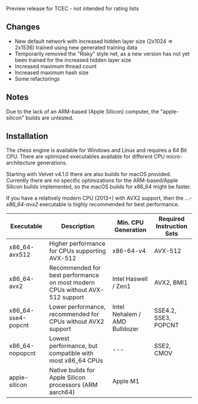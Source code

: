 Preview release for TCEC - not intended for rating lists

## Changes

- New default network with increased hidden layer size (2x1024 => 2x1536) trained using new generated training data
- Temporarily removed the "Risky" style net, as a new version has not yet been trained for the increased hidden layer size
- Increased maximum thread count
- Increased maximum hash size
- Some refactorings

## Notes

Due to the lack of an ARM-based (Apple Silicon) computer, the "apple-silicon" builds are untested.

## Installation
The chess engine is available for Windows and Linux and requires a 64 Bit CPU.
There are optimized executables available for different CPU micro-architecture generations.

Starting with Velvet v4.1.0 there are also builds for macOS provided.
Currently there are no specific optimizations for the ARM-based/Apple Silicon builds implemented, so
the macOS builds for x86_64 might be faster.

If you have a relatively modern CPU (2013+) with AVX2 support, then the *...-x86_64-avx2* executable is highly recommended for best performance.

| Executable         | Description                                                                  | Min. CPU Generation           | Required Instruction Sets |
|--------------------|------------------------------------------------------------------------------|-------------------------------|---------------------------|
| x86_64-avx512      | Higher performance for CPUs supporting AVX-512                               | x86-64-v4                     | AVX-512                   |
| x86_64-avx2        | Recommended for best performance on most modern CPUs without AVX-512 support | Intel Haswell / Zen1          | AVX2, BMI1                |
| x86_64-sse4-popcnt | Lower performance, recommended for CPUs without AVX2 support                 | Intel Nehalem / AMD Bulldozer | SSE4.2, SSE3, POPCNT      |
| x86_64-nopopcnt    | Lowest performance, but compatible with most x86_64 CPUs                     | ---                           | SSE2, CMOV                |
| apple-silicon      | Native builds for Apple Silicon processors (ARM aarch64)                     | Apple M1                      |                           |
